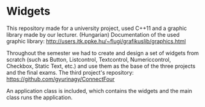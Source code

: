 # Widgets
This repository made for a university project, used C++11 and a graphic library made by our lecturer.
(Hungarian) Documentation of the used graphic library: http://users.itk.ppke.hu/~flugi/grafikuslib/graphics.html

Throughout the semester we had to create and design a set of widgets from scratch (such as Button, Listcontrol, Textcontrol, Numericcontrol, Checkbox, Static Text, etc.) and use them as the base of the three projects and the final exams.
The third project's repository: https://github.com/gyurinagy/ConnectFour

An application class is included, which contains the widgets and the main class runs the application.
